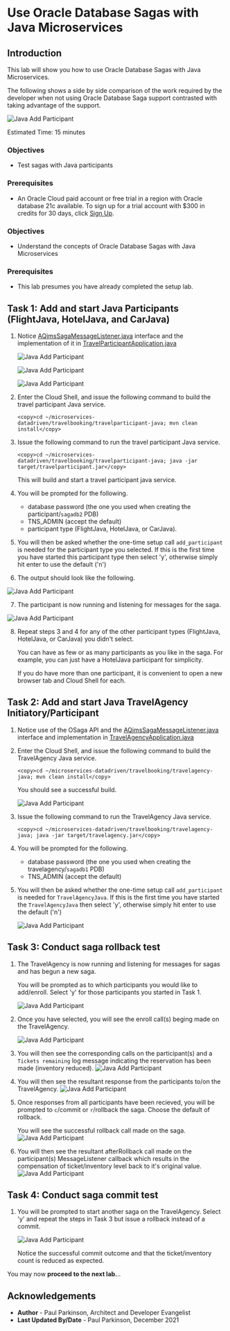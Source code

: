 # Use Oracle Database Sagas with Java Microservices

## Introduction

This lab will show you how to use Oracle Database Sagas with Java Microservices.

The following shows a side by side comparison of the work required by the developer when not using Oracle Database Saga support contrasted with taking advantage of the support.

   ![Java Add Participant](./images/javacodecomparison.png " ")

Estimated Time:  15 minutes

### Objectives

-   Test sagas with Java participants

### Prerequisites

* An Oracle Cloud paid account or free trial in a region with Oracle database 21c available. To sign up for a trial account with $300 in credits for 30 days, click [Sign Up](http://oracle.com/cloud/free).

### Objectives

-   Understand the concepts of Oracle Database Sagas with Java Microservices

### Prerequisites

- This lab presumes you have already completed the setup lab.

## Task 1: Add and start Java Participants (FlightJava, HotelJava, and CarJava)
       
1. Notice [AQjmsSagaMessageListener.java](https://github.com/oracle/microservices-datadriven/blob/main/travelbooking/osaga-java-api/src/main/java/AQSaga/AQjmsSagaMessageListener.java)  interface and the implementation of it in 
[TravelParticipantApplication.java](https://github.com/oracle/microservices-datadriven/blob/main/travelbooking/travelparticipant-java/src/main/java/osaga/travelagency/TravelParticipantApplication.java) 

   ![Java Add Participant](./images/AQJmsSagaMessageListener.png " ")
   
   ![Java Add Participant](./images/AQJmsSagaMessageListener-methods.png " ")
   
   ![Java Add Participant](./images/javasagamessagelistnerimpl.png " ")
   
2.    Enter the Cloud Shell, and issue the following command to build the travel participant Java service.

        ```
        <copy>cd ~/microservices-datadriven/travelbooking/travelparticipant-java; mvn clean install</copy>
        ```

3.    Issue the following command to run the travel participant Java service.

        ```
        <copy>cd ~/microservices-datadriven/travelbooking/travelparticipant-java; java -jar target/travelparticipant.jar</copy>
        ```

      This will build and start a travel participant java service.

4.    You will be prompted for the following.
        - database password (the one you used when creating the participant/`sagadb2` PDB)
        - TNS_ADMIN (accept the default)
        - participant type (FlightJava, HotelJava, or CarJava).

5.    You will then be asked whether the one-time setup call `add_participant` is needed for the participant type you selected. 
If this is the first time you have started this participant type then select 'y', otherwise simply hit enter to use the default ('n')

6.    The output should look like the following.

   ![Java Add Participant](./images/addhotejavaparticipant.png " ")
   
7.   The participant is now running and listening for messages for the saga.

   ![Java Add Participant](./images/listeningformessageshoteljava.png " ")
   
8.   Repeat steps 3 and 4 for any of the other participant types (FlightJava, HotelJava, or CarJava) you didn't select. 

     You can have as few or as many participants as you like in the saga. 
     For example, you can just have a HotelJava participant for simplicity.
    
     If you do have more than one participant, it is convenient to open a new browser tab and Cloud Shell for each.
   
## Task 2: Add and start Java TravelAgency Initiatory/Participant

1.    Notice use of the OSaga API and the  [AQjmsSagaMessageListener.java](https://github.com/oracle/microservices-datadriven/blob/main/travelbooking/osaga-java-api/src/main/java/AQSaga/AQjmsSagaMessageListener.java) interface and implementation in 
[TravelAgencyApplication.java](https://github.com/oracle/microservices-datadriven/blob/main/travelbooking/travelagency-java/src/main/java/osaga/travelagency/TravelAgencyApplication.java)

2.    Enter the Cloud Shell, and issue the following command to build the TravelAgency Java service.

        ```
        <copy>cd ~/microservices-datadriven/travelbooking/travelagency-java; mvn clean install</copy>
        ```
      You should see a successful build.
      
      ![Java Add Participant](./images/travelagencybuildsuccess.png " ")

3.    Issue the following command to run the TravelAgency Java service.

        ```
        <copy>cd ~/microservices-datadriven/travelbooking/travelagency-java; java -jar target/travelagency.jar</copy>
        ```

4.    You will be prompted for the following.
        - database password (the one you used when creating the travelagency/`sagadb1` PDB)
        - TNS_ADMIN (accept the default)

5.    You will then be asked whether the one-time setup call `add_participant` is needed for `TravelAgencyJava`. 
      If this is the first time you have started the `TravelAgencyJava` then select 'y', otherwise simply hit enter to use the default ('n')
      
      ![Java Add Participant](./images/addtravelagencyparticipant.png " ")

## Task 3: Conduct saga rollback test

1.    The TravelAgency is now running and listening for messages for sagas and has begun a new saga.  

      You will be prompted as to which participants you would like to add/enroll. Select 'y' for those participants you started in Task 1.
   
      ![Java Add Participant](./images/beginandenroll.png " ")
   
2.    Once you have selected, you will see the enroll call(s) beging made on the TravelAgency.
      
      ![Java Add Participant](./images/beginandenrollsuccessful.png " ")
 
3.    You will then see the corresponding calls on the participant(s) and a `Tickets remaining` log message indicating the reservation has been made (inventory reduced).
      ![Java Add Participant](./images/requestreceivedonhoteljava.png " ")
 
4.    You will then see the resultant response from the participants to/on the TravelAgency.
      ![Java Add Participant](./images/responsefromhoteljava.png " ")
 
5.    Once responses from all participants have been recieved, you will be prompted to `c`/commit or `r`/rollback the saga. Choose the default of rollback.  

      You will see the successful rollback call made on the saga.
      ![Java Add Participant](./images/abortsagasent.png " ")
 
6.    You will then see the resultant afterRollback call made on the participant(s) MessageListener callback which results in the compensation of ticket/inventory level back to it's original value.
      ![Java Add Participant](./images/abortsagaonhoteljava.png " ")

## Task 4: Conduct saga commit test

1.    You will be prompted to start another saga on the TravelAgency. Select 'y' and repeat the steps in Task 3 but issue a rollback instead of a commit.
   
      ![Java Add Participant](./images/startanothersaga.png " ")

      Notice the successful commit outcome and that the ticket/inventory count is reduced as expected.
      
You may now **proceed to the next lab.**..

## Acknowledgements
* **Author** - Paul Parkinson, Architect and Developer Evangelist
* **Last Updated By/Date** - Paul Parkinson, December 2021
